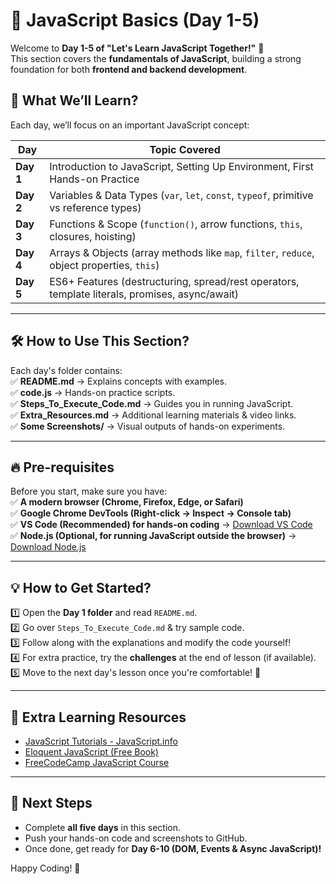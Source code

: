 # 🚀 JavaScript Basics (Day 1-5)  

Welcome to **Day 1-5 of "Let's Learn JavaScript Together!"** 🎉  
This section covers the **fundamentals of JavaScript**, building a strong foundation for both **frontend and backend development**.  

## 📌 **What We’ll Learn?**  
Each day, we’ll focus on an important JavaScript concept:  

| **Day**   | **Topic Covered** |
|-----------|------------------|
| **Day 1** | Introduction to JavaScript, Setting Up Environment, First Hands-on Practice |
| **Day 2** | Variables & Data Types (`var`, `let`, `const`, `typeof`, primitive vs reference types) |
| **Day 3** | Functions & Scope (`function()`, arrow functions, `this`, closures, hoisting) |
| **Day 4** | Arrays & Objects (array methods like `map`, `filter`, `reduce`, object properties, `this`) |
| **Day 5** | ES6+ Features (destructuring, spread/rest operators, template literals, promises, async/await) |

---

## 🛠 **How to Use This Section?**
Each day's folder contains:  
✅ **README.md** → Explains concepts with examples.  
✅ **code.js** → Hands-on practice scripts.  
✅ **Steps_To_Execute_Code.md** → Guides you in running JavaScript.  
✅ **Extra_Resources.md** → Additional learning materials & video links.  
✅ **Some Screenshots/** → Visual outputs of hands-on experiments.  

---

## 🔥 **Pre-requisites**
Before you start, make sure you have:  
✅ **A modern browser (Chrome, Firefox, Edge, or Safari)**  
✅ **Google Chrome DevTools (Right-click → Inspect → Console tab)**  
✅ **VS Code (Recommended) for hands-on coding** → [Download VS Code](https://code.visualstudio.com/)  
✅ **Node.js (Optional, for running JavaScript outside the browser)** → [Download Node.js](https://nodejs.org/)  

---

## 💡 **How to Get Started?**
1️⃣ Open the **Day 1 folder** and read `README.md`.  
2️⃣ Go over `Steps_To_Execute_Code.md` & try sample code.  
3️⃣ Follow along with the explanations and modify the code yourself!  
4️⃣ For extra practice, try the **challenges** at the end of lesson (if available).  
5️⃣ Move to the next day's lesson once you're comfortable! 🚀  

---

## 📖 **Extra Learning Resources** 
- [JavaScript Tutorials - JavaScript.info](https://javascript.info/)  
- [Eloquent JavaScript (Free Book)](https://eloquentjavascript.net/)  
- [FreeCodeCamp JavaScript Course](https://www.freecodecamp.org/learn/)  

---

## 🎯 **Next Steps**
- Complete **all five days** in this section.  
- Push your hands-on code and screenshots to GitHub.  
- Once done, get ready for **Day 6-10 (DOM, Events & Async JavaScript)!**  

Happy Coding! 🚀
